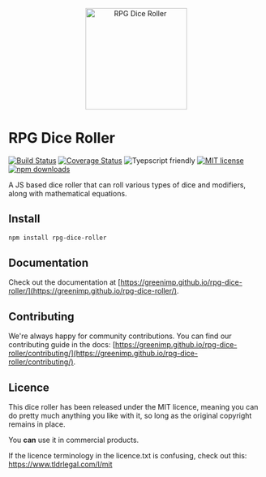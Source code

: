 <p align="center">
    <img src="https://greenimp.github.io/rpg-dice-roller/dice-roller-logo.png" alt="RPG Dice Roller" style="max-width: 100%;" width="200"/>
</p>

# RPG Dice Roller

[![Build Status](https://travis-ci.com/GreenImp/rpg-dice-roller.svg?branch=main)](https://travis-ci.com/GreenImp/rpg-dice-roller)
[![Coverage Status](https://coveralls.io/repos/github/GreenImp/rpg-dice-roller/badge.svg)](https://coveralls.io/github/GreenImp/rpg-dice-roller)
![Tyepscript friendly](https://img.shields.io/badge/typescript-supported-blue)
[![MIT license](https://img.shields.io/badge/License-MIT-blue.svg)](licence.txt)
[![npm downloads](https://img.shields.io/npm/dm/rpg-dice-roller)](https://www.npmjs.com/package/rpg-dice-roller)

A JS based dice roller that can roll various types of dice and modifiers, along with mathematical equations.


## Install

```bash
npm install rpg-dice-roller
```

## Documentation

Check out the documentation at [https://greenimp.github.io/rpg-dice-roller/](https://greenimp.github.io/rpg-dice-roller/).


## Contributing

We're always happy for community contributions. You can find our contributing guide in the docs: [https://greenimp.github.io/rpg-dice-roller/contributing/](https://greenimp.github.io/rpg-dice-roller/contributing/).


## Licence

This dice roller has been released under the MIT licence, meaning you can do pretty much anything you like with it, so long as the original copyright remains in place.

You **can** use it in commercial products.

If the licence terminology in the licence.txt is confusing, check out this: https://www.tldrlegal.com/l/mit
